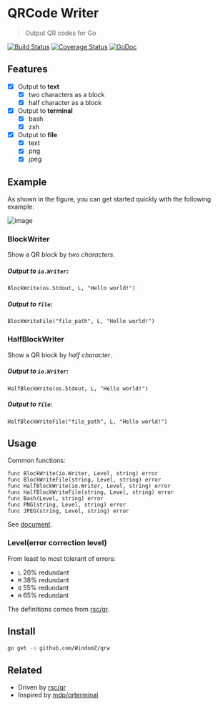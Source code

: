 # QRCode Writer

> Output QR codes for Go

[![Build Status](https://travis-ci.org/WindomZ/qrw.svg?branch=master)](https://travis-ci.org/WindomZ/qrw)
[![Coverage Status](https://coveralls.io/repos/github/WindomZ/qrw/badge.svg?branch=master)](https://coveralls.io/github/WindomZ/qrw?branch=master)
[![GoDoc](https://godoc.org/github.com/WindomZ/qrw?status.svg)](https://godoc.org/github.com/WindomZ/qrw)

## Features
- [x] Output to **text**
  - [x] two characters as a block
  - [x] half character as a block
- [x] Output to **terminal**
  - [x] bash
  - [x] zsh
- [x] Output to **file**
  - [x] text
  - [x] png
  - [x] jpeg

## Example
As shown in the figure, you can get started quickly with the following example:

![image](https://user-images.githubusercontent.com/14875359/37985673-04e85e8a-322c-11e8-882e-dc8b49d215c7.png)

### BlockWriter
Show a QR block by _two characters_.

##### Output to `io.Writer`:
```
BlockWrite(os.Stdout, L, "Hello world!")
```

##### Output to `file`:
```
BlockWriteFile("file_path", L, "Hello world!")
```

### HalfBlockWriter
Show a QR block by _half character_.

##### Output to `io.Writer`:
```
HalfBlockWrite(os.Stdout, L, "Hello world!")
```

##### Output to `file`:
```
HalfBlockWriteFile("file_path", L, "Hello world!")
```

## Usage
Common functions:
```
func BlockWrite(io.Writer, Level, string) error
func BlockWriteFile(string, Level, string) error
func HalfBlockWrite(io.Writer, Level, string) error
func HalfBlockWriteFile(string, Level, string) error
func Bash(Level, string) error
func PNG(string, Level, string) error
func JPEG(string, Level, string) error
```

See [document](https://godoc.org/github.com/WindomZ/qrw).

### Level(error correction level)
From least to most tolerant of errors:
- `L` 20% redundant
- `M` 38% redundant
- `Q` 55% redundant
- `H` 65% redundant

The definitions comes from [rsc/qr](https://github.com/rsc/qr/blob/master/qr.go#L23).

## Install
```bash
go get -u github.com/WindomZ/qrw
```

## Related
- Driven by [rsc/qr](https://github.com/rsc/qr)
- Inspired by [mdp/qrterminal](https://github.com/mdp/qrterminal)
